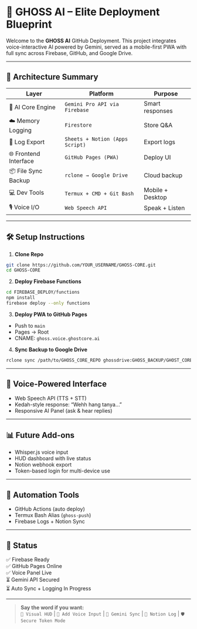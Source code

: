 # 🤖 GHOSS AI – Elite Deployment Blueprint

Welcome to the **GHOSS AI** GitHub Deployment. This project integrates voice-interactive AI powered by Gemini, served as a mobile-first PWA with full sync across Firebase, GitHub, and Google Drive.

---

## 🔧 Architecture Summary

| Layer                 | Platform                          | Purpose |
|----------------------|-----------------------------------|---------|
| 🧠 AI Core Engine     | `Gemini Pro API via Firebase`     | Smart responses |
| ☁️ Memory Logging     | `Firestore`                       | Store Q&A |
| 🧾 Log Export         | `Sheets + Notion (Apps Script)`   | Export logs |
| 🌐 Frontend Interface | `GitHub Pages (PWA)`              | Deploy UI |
| 📦 File Sync Backup   | `rclone → Google Drive`           | Cloud backup |
| 💻 Dev Tools          | `Termux + CMD + Git Bash`         | Mobile + Desktop |
| 🎙️ Voice I/O          | `Web Speech API`                  | Speak + Listen |

---

## 🛠 Setup Instructions

1. **Clone Repo**
```bash
git clone https://github.com/YOUR_USERNAME/GHOSS-CORE.git
cd GHOSS-CORE
```

2. **Deploy Firebase Functions**
```bash
cd FIREBASE_DEPLOY/functions
npm install
firebase deploy --only functions
```

3. **Deploy PWA to GitHub Pages**
- Push to `main`
- Pages → Root
- CNAME: `ghoss.voice.ghostcore.ai`

4. **Sync Backup to Google Drive**
```bash
rclone sync /path/to/GHOSS_CORE_REPO ghossdrive:GHOSS_BACKUP/GHOST_CORE_REPO
```

---

## 🎤 Voice-Powered Interface
- Web Speech API (TTS + STT)
- Kedah-style response: “Wehh hang tanya...”
- Responsive AI Panel (ask & hear replies)

---

## 📊 Future Add-ons
- Whisper.js voice input
- HUD dashboard with live status
- Notion webhook export
- Token-based login for multi-device use

---

## 🔁 Automation Tools
- GitHub Actions (auto deploy)
- Termux Bash Alias (`ghoss-push`)
- Firebase Logs + Notion Sync

---

## 🌌 Status
✅ Firebase Ready  
✅ GitHub Pages Online  
✅ Voice Panel Live  
⏳ Gemini API Secured  
⏳ Auto Sync + Logging In Progress  

---

> **Say the word if you want:**  
> `🌈 Visual HUD` | `🎤 Add Voice Input` | `🧠 Gemini Sync` | `📜 Notion Log` | `🛡️ Secure Token Mode`
